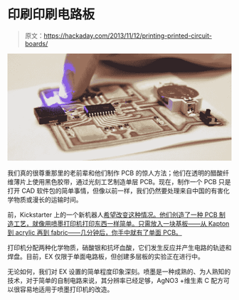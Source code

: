 # 印刷印刷电路板

> 原文：<https://hackaday.com/2013/11/12/printing-printed-circuit-boards/>

![circuit](img/d405eb5e82065b238f31b4960e029eb1.png)

我们真的很尊重那里的老前辈和他们制作 PCB 的惊人方法；他们在透明的醋酸纤维薄片上使用黑色胶带，通过光刻工艺制造单层 PCB。现在，制作一个 PCB 只是打开 CAD 软件包的简单事情，但像以前一样，我们仍然要处理来自中国的有害化学物质或漫长的运输时间。

前，Kickstarter 上的一个新机器人[希望改变这种情况。他们创造了一种 PCB 制造工艺，就像用喷墨打印机打印东西一样简单。只需放入一块基板——从 Kapton 到 acrylic 再到 fabric——几分钟后，你手中就有了单面 PCB。](http://www.kickstarter.com/projects/cartesianco/the-ex1-rapid-3d-printing-of-circuit-boards)

打印机分配两种化学物质，硝酸银和抗坏血酸，它们发生反应并产生电路的轨迹和焊盘。目前，EX 仅限于单面电路板，但创建多层板的实验正在进行中。

无论如何，我们对 EX 设置的简单程度印象深刻。喷墨是一种成熟的、为人熟知的技术，对于简单的自制电路来说，其分辨率已经足够，AgNO3 +维生素 C 配方可以很容易地适用于喷墨打印机的改造。